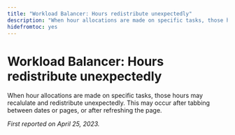 ```yaml
---
title: "Workload Balancer: Hours redistribute unexpectedly"
description: "When hour allocations are made on specific tasks, those hours may recalulate and redistribute unexpectedly. This may occur after tabbing between dates or pages, or after refreshing the page."
hidefromtoc: yes
---
```


# Workload Balancer: Hours redistribute unexpectedly

When hour allocations are made on specific tasks, those hours may recalulate and redistribute unexpectedly. This may occur after tabbing between dates or pages, or after refreshing the page.

_First reported on April 25, 2023._

